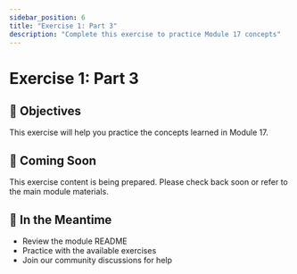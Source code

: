 ```yaml
---
sidebar_position: 6
title: "Exercise 1: Part 3"
description: "Complete this exercise to practice Module 17 concepts"
---
```


# Exercise 1: Part 3

## 🎯 Objectives

This exercise will help you practice the concepts learned in Module 17.

## 📝 Coming Soon

This exercise content is being prepared. Please check back soon or refer to the main module materials.

## 🚀 In the Meantime

- Review the module README
- Practice with the available exercises
- Join our community discussions for help
